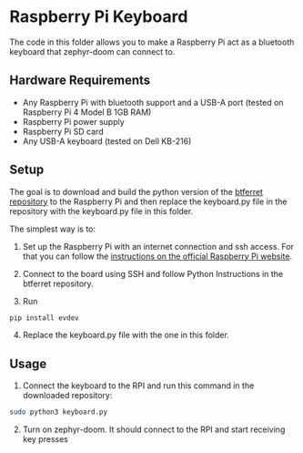 # Raspberry Pi Keyboard

The code in this folder allows you to make a Raspberry Pi act as a bluetooth keyboard that zephyr-doom can connect to.

## Hardware Requirements

* Any Raspberry Pi with bluetooth support and a USB-A port (tested on Raspberry Pi 4 Model B 1GB RAM)
* Raspberry Pi power supply
* Raspberry Pi SD card
* Any USB-A keyboard (tested on Dell KB-216)


## Setup
The goal is to download and build the python version of the [btferret repository](https://github.com/petzval/btferret) to the Raspberry Pi and then replace the keyboard.py file in the repository with the keyboard.py file in this folder.

The simplest way is to:

1. Set up the Raspberry Pi with an internet connection and ssh access. For that you can follow the [instructions on the official Raspberry Pi website](https://www.raspberrypi.com/documentation/computers/getting-started.html).

2. Connect to the board using SSH and follow Python Instructions in the btferret repository.

3. Run
```bash
pip install evdev
```

4. Replace the keyboard.py file with the one in this folder.


## Usage
1. Connect the keyboard to the RPI and run this command in the downloaded repository:

```bash
sudo python3 keyboard.py
```

2. Turn on zephyr-doom. It should connect to the RPI and start receiving key presses

